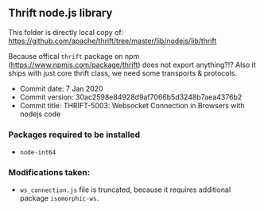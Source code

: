 ## Thrift node.js library

This folder is directly local copy of:
https://github.com/apache/thrift/tree/master/lib/nodejs/lib/thrift

Because offical `thrift` package on npm (https://www.npmjs.com/package/thrift)
does not export anything?!? Also it ships with just core thrift class, we need
some transports & protocols.

- Commit date: 7 Jan 2020
- Commit version: 30ac2598e84928d9af7066b5d3248b7aea4376b2
- Commit title: THRIFT-5003: Websocket Connection in Browsers with nodejs code

### Packages required to be installed

- `node-int64`

### Modifications taken:

- `ws_connection.js` file is truncated, because it requires additional package `isomorphic-ws`.
